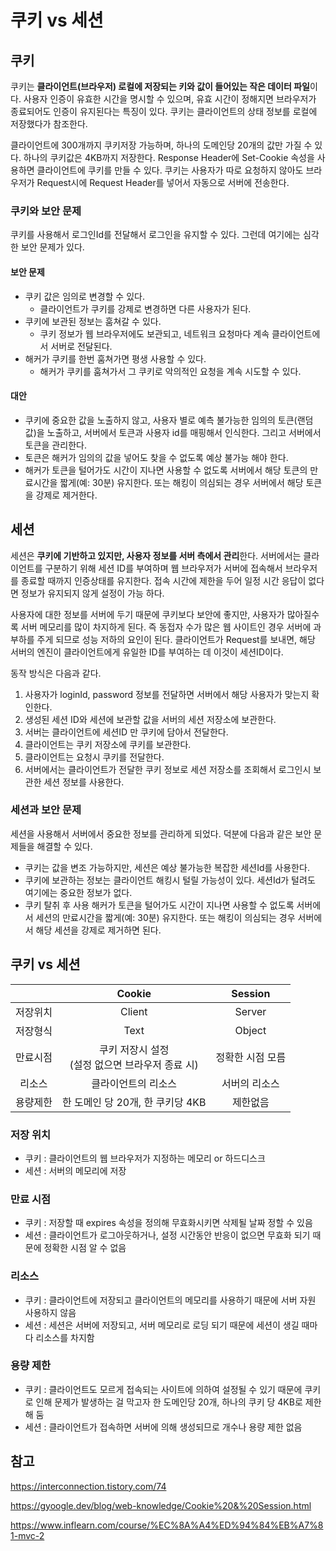 # 쿠키 vs 세션


## 쿠키
쿠키는 **클라이언트(브라우저) 로컬에 저장되는 키와 값이 들어있는 작은 데이터 파일**이다.
사용자 인증이 유효한 시간을 명시할 수 있으며, 유효 시간이 정해지면 브라우저가 종료되어도 인증이 유지된다는 특징이 있다.
쿠키는 클라이언트의 상태 정보를 로컬에 저장했다가 참조한다.

클라이언트에 300개까지 쿠키저장 가능하며, 하나의 도메인당 20개의 값만 가질 수 있다. 하나의 쿠키값은 4KB까지 저장한다.
Response Header에 Set-Cookie 속성을 사용하면 클라이언트에 쿠키를 만들 수 있다.
쿠키는 사용자가 따로 요청하지 않아도 브라우저가 Request시에 Request Header를 넣어서 자동으로 서버에 전송한다.

### 쿠키와 보안 문제

쿠키를 사용해서 로그인Id를 전달해서 로그인을 유지할 수 있다. 그런데 여기에는 심각한 보안 문제가 있다.

#### 보안 문제
- 쿠키 값은 임의로 변경할 수 있다.
  - 클라이언트가 쿠키를 강제로 변경하면 다른 사용자가 된다.
- 쿠키에 보관된 정보는 훔쳐갈 수 있다.
  - 쿠키 정보가 웹 브라우저에도 보관되고, 네트워크 요청마다 계속 클라이언트에서 서버로 전달된다.
- 해커가 쿠키를 한번 훔쳐가면 평생 사용할 수 있다.
  - 해커가 쿠키를 훔쳐가서 그 쿠키로 악의적인 요청을 계속 시도할 수 있다.

#### 대안
- 쿠키에 중요한 값을 노출하지 않고, 사용자 별로 예측 불가능한 임의의 토큰(랜덤 값)을 노출하고, 서버에서 토큰과 사용자 id를 매핑해서 인식한다. 그리고 서버에서 토큰을 관리한다.
- 토큰은 해커가 임의의 값을 넣어도 찾을 수 없도록 예상 불가능 해야 한다.
- 해커가 토큰을 털어가도 시간이 지나면 사용할 수 없도록 서버에서 해당 토큰의 만료시간을 짧게(예: 30분) 유지한다. 또는 해킹이 의심되는 경우 서버에서 해당 토큰을 강제로 제거한다.

## 세션
세션은 **쿠키에 기반하고 있지만, 사용자 정보를 서버 측에서 관리**한다.
서버에서는 클라이언트를 구분하기 위해 세션 ID를 부여하며 웹 브라우저가 서버에 접속해서 브라우저를 종료할 때까지 인증상태를 유지한다. 접속 시간에 제한을 두어 일정 시간 응답이 없다면 정보가 유지되지 않게 설정이 가능 하다.

사용자에 대한 정보를 서버에 두기 때문에 쿠키보다 보안에 좋지만, 사용자가 많아질수록 서버 메모리를 많이 차지하게 된다. 즉 동접자 수가 많은 웹 사이트인 경우 서버에 과부하를 주게 되므로 성능 저하의 요인이 된다.
클라이언트가 Request를 보내면, 해당 서버의 엔진이 클라이언트에게 유일한 ID를 부여하는 데 이것이 세션ID이다.

동작 방식은 다음과 같다.
1. 사용자가 loginId, password 정보를 전달하면 서버에서 해당 사용자가 맞는지 확인한다.
2. 생성된 세션 ID와 세션에 보관할 값을 서버의 세션 저장소에 보관한다.
3. 서버는 클라이언트에 세션ID 만 쿠키에 담아서 전달한다.
4. 클라이언트는 쿠키 저장소에 쿠키를 보관한다.
5. 클라이언트는 요청시 쿠키를 전달한다.
6. 서버에서는 클라이언트가 전달한 쿠키 정보로 세션 저장소를 조회해서 로그인시 보관한 세션 정보를 사용한다.

### 세션과 보안 문제

세션을 사용해서 서버에서 중요한 정보를 관리하게 되었다. 덕분에 다음과 같은 보안 문제들을 해결할 수 있다.
- 쿠키는 값을 변조 가능하지만, 세션은 예상 불가능한 복잡한 세션Id를 사용한다.
- 쿠키에 보관하는 정보는 클라이언트 해킹시 털릴 가능성이 있다. 세션Id가 털려도 여기에는 중요한 정보가 없다.
- 쿠키 탈취 후 사용 해커가 토큰을 털어가도 시간이 지나면 사용할 수 없도록 서버에서 세션의 만료시간을 짧게(예: 30분) 유지한다. 또는 해킹이 의심되는 경우 서버에서 해당 세션을 강제로 제거하면 된다.

## 쿠키 vs 세션

|          |                        Cookie                        |     Session      |
| :------: | :--------------------------------------------------: | :--------------: |
| 저장위치 |                        Client                        |      Server      |
| 저장형식 |                         Text                         |      Object      |
| 만료시점 | 쿠키 저장시 설정<br />(설정 없으면 브라우저 종료 시) | 정확한 시점 모름 |
|  리소스  |                 클라이언트의 리소스                  |  서버의 리소스   |
| 용량제한 |           한 도메인 당 20개, 한 쿠키당 4KB           |     제한없음     |

### 저장 위치
- 쿠키 : 클라이언트의 웹 브라우저가 지정하는 메모리 or 하드디스크
- 세션 : 서버의 메모리에 저장

### 만료 시점
- 쿠키 : 저장할 때 expires 속성을 정의해 무효화시키면 삭제될 날짜 정할 수 있음
- 세션 : 클라이언트가 로그아웃하거나, 설정 시간동안 반응이 없으면 무효화 되기 때문에 정확한 시점 알 수 없음

### 리소스
- 쿠키 : 클라이언트에 저장되고 클라이언트의 메모리를 사용하기 때문에 서버 자원 사용하지 않음
- 세션 : 세션은 서버에 저장되고, 서버 메모리로 로딩 되기 때문에 세션이 생길 때마다 리소스를 차지함

### 용량 제한
- 쿠키 : 클라이언트도 모르게 접속되는 사이트에 의하여 설정될 수 있기 때문에 쿠키로 인해 문제가 발생하는 걸 막고자 한 도메인당 20개, 하나의 쿠키 당 4KB로 제한해 둠
- 세션 : 클라이언트가 접속하면 서버에 의해 생성되므로 개수나 용량 제한 없음

## 참고
https://interconnection.tistory.com/74

https://gyoogle.dev/blog/web-knowledge/Cookie%20&%20Session.html

https://www.inflearn.com/course/%EC%8A%A4%ED%94%84%EB%A7%81-mvc-2

